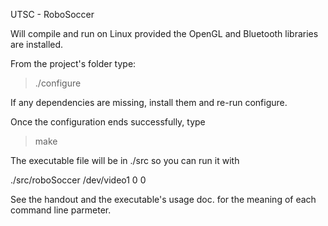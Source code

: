 UTSC - RoboSoccer

Will compile and run on Linux provided the OpenGL and Bluetooth libraries are
installed.

From the project's folder type:

>./configure

If any dependencies are missing, install them and re-run configure.

Once the configuration ends successfully, type

>make

The executable file will be in ./src so you can run it with

./src/roboSoccer /dev/video1 0 0

See the handout and the executable's usage doc. for the meaning of each
command line parmeter.


